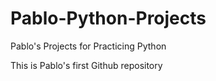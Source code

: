# Pablo-Python-Projects
Pablo's Projects for Practicing Python

This is Pablo's first Github repository
